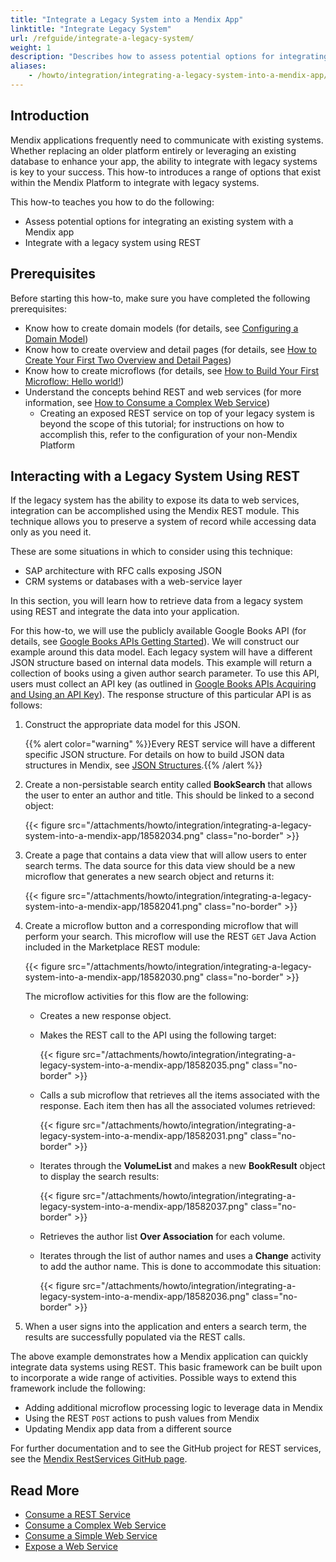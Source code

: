 ```yaml
---
title: "Integrate a Legacy System into a Mendix App"
linktitle: "Integrate Legacy System"
url: /refguide/integrate-a-legacy-system/
weight: 1
description: "Describes how to assess potential options for integrating an existing system with a Mendix app and how to integrate with a legacy system using REST."
aliases: 
    - /howto/integration/integrating-a-legacy-system-into-a-mendix-app/
---
```


## Introduction

Mendix applications frequently need to communicate with existing systems. Whether replacing an older platform entirely or leveraging an existing database to enhance your app, the ability to integrate with legacy systems is key to your success. This how-to introduces a range of options that exist within the Mendix Platform to integrate with legacy systems.

This how-to teaches you how to do the following:

* Assess potential options for integrating an existing system with a Mendix app
* Integrate with a legacy system using REST

## Prerequisites

Before starting this how-to, make sure you have completed the following prerequisites:

* Know how to create domain models (for details, see [Configuring a Domain Model](/refguide/configuring-a-domain-model/))
* Know how to create overview and detail pages (for details, see [How to Create Your First Two Overview and Detail Pages](/howto/front-end/create-your-first-two-overview-and-detail-pages/))
* Know how to create microflows (for details, see [How to Build Your First Microflow: Hello world!](/refguide/triggering-microflow-from-menu-item/))
* Understand the concepts behind REST and web services (for more information, see [How to Consume a Complex Web Service](/howto/integration/consume-a-complex-web-service/))
    * Creating an exposed REST service on top of your legacy system is beyond the scope of this tutorial; for instructions on how to accomplish this, refer to the configuration of your non-Mendix Platform

## Interacting with a Legacy System Using REST

If the legacy system has the ability to expose its data to web services, integration can be accomplished using the Mendix REST module. This technique allows you to preserve a system of record while accessing data only as you need it.

These are some situations in which to consider using this technique:

* SAP architecture with RFC calls exposing JSON
* CRM systems or databases with a web-service layer

In this section, you will learn how to retrieve data from a legacy system using REST and integrate the data into your application.

For this how-to, we will use the publicly available Google Books API (for details, see [Google Books APIs Getting Started](https://developers.google.com/books/docs/v1/getting_started)). We will construct our example around this data model. Each legacy system will have a different JSON structure based on internal data models. This example will return a collection of books using a given author search parameter. To use this API, users must collect an API key (as outlined in [Google Books APIs Acquiring and Using an API Key](https://developers.google.com/books/docs/v1/using?csw=1#APIKey)). The response structure of this particular API is as follows:

1. Construct the appropriate data model for this JSON.

    {{% alert color="warning" %}}Every REST service will have a different specific JSON structure. For details on how to build JSON data structures in Mendix, see [JSON Structures](/refguide/json-structures/).{{% /alert %}}

2. Create a non-persistable search entity called **BookSearch** that allows the user to enter an author and title. This should be linked to a second object:

    {{< figure src="/attachments/howto/integration/integrating-a-legacy-system-into-a-mendix-app/18582034.png" class="no-border" >}}

3. Create a page that contains a data view that will allow users to enter search terms. The data source for this data view should be a new microflow that generates a new search object and returns it:

    {{< figure src="/attachments/howto/integration/integrating-a-legacy-system-into-a-mendix-app/18582041.png" class="no-border" >}}

4. Create a microflow button and a corresponding microflow that will perform your search. This microflow will use the REST `GET` Java Action included in the Marketplace REST module:

    {{< figure src="/attachments/howto/integration/integrating-a-legacy-system-into-a-mendix-app/18582030.png" class="no-border" >}}

    The microflow activities for this flow are the following:

    * Creates a new response object.<br>
    * Makes the REST call to the API using the following target:<br>

        {{< figure src="/attachments/howto/integration/integrating-a-legacy-system-into-a-mendix-app/18582035.png" class="no-border" >}}<br>

    * Calls a sub microflow that retrieves all the items associated with the response. Each item then has all the associated volumes retrieved:

        {{< figure src="/attachments/howto/integration/integrating-a-legacy-system-into-a-mendix-app/18582031.png" class="no-border" >}}<br>

    * Iterates through the **VolumeList** and makes a new **BookResult** object to display the search results:

        {{< figure src="/attachments/howto/integration/integrating-a-legacy-system-into-a-mendix-app/18582037.png" class="no-border" >}}<br>

    * Retrieves the author list **Over Association** for each volume. <br>
    * Iterates through the list of author names and uses a **Change** activity to add the author name. This is done to accommodate this situation:

        {{< figure src="/attachments/howto/integration/integrating-a-legacy-system-into-a-mendix-app/18582036.png" class="no-border" >}}

5. When a user signs into the application and enters a search term, the results are successfully populated via the REST calls.

The above example demonstrates how a Mendix application can quickly integrate data systems using REST. This basic framework can be built upon to incorporate a wide range of activities. Possible ways to extend this framework include the following: 

* Adding additional microflow processing logic to leverage data in Mendix
* Using the REST `POST` actions to push values from Mendix
* Updating Mendix app data from a different source

For further documentation and to see the GitHub project for REST services, see the [Mendix RestServices GitHub page](https://github.com/mendix/RestServices).

## Read More

* [Consume a REST Service](/howto/integration/consume-a-rest-service/)
* [Consume a Complex Web Service](/howto/integration/consume-a-complex-web-service/)
* [Consume a Simple Web Service](/howto/integration/consume-a-simple-web-service/)
* [Expose a Web Service](/howto/integration/expose-a-web-service/)
